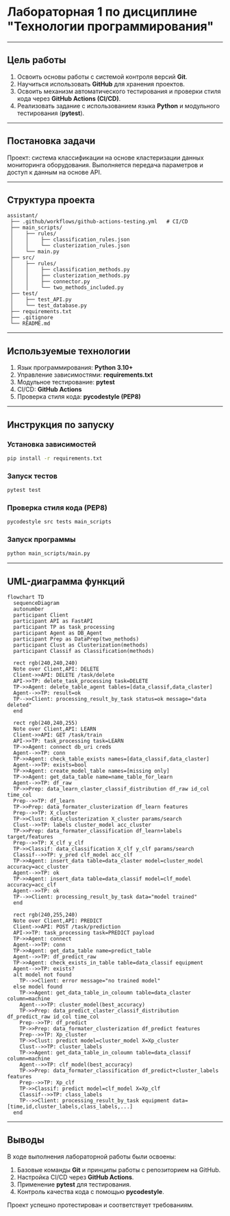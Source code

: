 # Лабораторная 1 по дисциплине "Технологии программирования"

---

## Цель работы
1. Освоить основы работы с системой контроля версий **Git**.  
2. Научиться использовать **GitHub** для хранения проектов.  
3. Освоить механизм автоматического тестирования и проверки стиля кода через **GitHub Actions (CI/CD)**.  
4. Реализовать задание с использованием языка **Python** и модульного тестирования (**pytest**).  

---

## Постановка задачи
Проект: система классификации на основе кластеризации данных мониторинга оборудования.
Выполняется передача параметров и доступ к данным на основе API.

---

## Структура проекта
```
assistant/
 ├── .github/workflows/github-actions-testing.yml   # CI/CD
 ├── main_scripts/
 │    ├── rules/
 │    │    ├── classification_rules.json
 │    │    └── clusterization_rules.json
 │    └── main.py
 ├── src/
 │    ├── rules/
 │    │    ├── classification_methods.py
 │    │    ├── clusterization_methods.py
 │    │    ├── connector.py
 │    │    └── two_methods_included.py
 ├── test/
 │    ├── test_API.py
 │    └── test_database.py
 ├── requirements.txt
 ├── .gitignore
 └── README.md
```

---

## Используемые технологии
1. Язык программирования: **Python 3.10+**  
2. Управление зависимостями: **requirements.txt**  
3. Модульное тестирование: **pytest**   
4. CI/CD: **GitHub Actions**  
5. Проверка стиля кода: **pycodestyle (PEP8)**

---

## Инструкция по запуску

### Установка зависимостей
```bash
pip install -r requirements.txt
```

### Запуск тестов
```bash
pytest test
```

### Проверка стиля кода (PEP8)
```bash
pycodestyle src tests main_scripts
```

### Запуск программы
```bash
python main_scripts/main.py
```

---

## UML-диаграмма функций
```mermaid
flowchart TD
  sequenceDiagram
  autonumber
  participant Client
  participant API as FastAPI
  participant TP as task_processing
  participant Agent as DB_Agent
  participant Prep as DataPrep(two_methods)
  participant Clust as Clusterization(methods)
  participant Classif as Classification(methods)

  rect rgb(240,240,240)
  Note over Client,API: DELETE
  Client->>API: DELETE /task/delete
  API->>TP: delete_task_processing task=DELETE
  TP->>Agent: delete_table_agent tables=[data_classif,data_claster]
  Agent-->>TP: result=ok
  TP-->>Client: processing_result_by_task status=ok message="data deleted"
  end

  rect rgb(240,240,255)
  Note over Client,API: LEARN
  Client->>API: GET /task/train
  API->>TP: task_processing task=LEARN
  TP->>Agent: connect db_uri creds
  Agent-->>TP: conn
  TP->>Agent: check_table_exists names=[data_classif,data_claster]
  Agent-->>TP: exists=bool
  TP->>Agent: create_model_table names=[missing only]
  TP->>Agent: get_data_table name=name_table_for_learn
  Agent-->>TP: df_raw
  TP->>Prep: data_learn_claster_classif_distribution df_raw id_col time_col
  Prep-->>TP: df_learn
  TP->>Prep: data_formater_clusterization df_learn features
  Prep-->>TP: X_cluster
  TP->>Clust: data_clusterization X_cluster params/search
  Clust-->>TP: labels cluster_model acc_cluster
  TP->>Prep: data_formater_classification df_learn+labels target/features
  Prep-->>TP: X_clf y_clf
  TP->>Classif: data_classification X_clf y_clf params/search
  Classif-->>TP: y_pred clf_model acc_clf
  TP->>Agent: insert_data table=data_claster model=cluster_model accuracy=acc_cluster
  Agent-->>TP: ok
  TP->>Agent: insert_data table=data_classif model=clf_model accuracy=acc_clf
  Agent-->>TP: ok
  TP-->>Client: processing_result_by_task data="model trained"
  end

  rect rgb(240,255,240)
  Note over Client,API: PREDICT
  Client->>API: POST /task/prediction
  API->>TP: task_processing task=PREDICT payload
  TP->>Agent: connect
  Agent-->>TP: conn
  TP->>Agent: get_data_table name=predict_table
  Agent-->>TP: df_predict_raw
  TP->>Agent: check_exists_in_table table=data_classif equipment
  Agent-->>TP: exists?
  alt model not found
    TP-->>Client: error message="no trained model"
  else model found
    TP->>Agent: get_data_table_in_coloumn table=data_claster column=machine
    Agent-->>TP: cluster_model(best_accuracy)
    TP->>Prep: data_predict_claster_classif_distribution df_predict_raw id_col time_col
    Prep-->>TP: df_predict
    TP->>Prep: data_formater_clusterization df_predict features
    Prep-->>TP: Xp_cluster
    TP->>Clust: predict model=cluster_model X=Xp_cluster
    Clust-->>TP: cluster_labels
    TP->>Agent: get_data_table_in_coloumn table=data_classif column=machine
    Agent-->>TP: clf_model(best_accuracy)
    TP->>Prep: data_formater_classification df_predict+cluster_labels features
    Prep-->>TP: Xp_clf
    TP->>Classif: predict model=clf_model X=Xp_clf
    Classif-->>TP: class_labels
    TP-->>Client: processing_result_by_task equipment data=[time,id,cluster_labels,class_labels,...]
  end
```

---

## Выводы
В ходе выполнения лабораторной работы были освоены:  
1. Базовые команды **Git** и принципы работы с репозиторием на GitHub.  
2. Настройка CI/CD через **GitHub Actions**.
3. Применение **pytest** для тестирования.
4. Контроль качества кода с помощью **pycodestyle**.

Проект успешно протестирован и соответствует требованиям.  